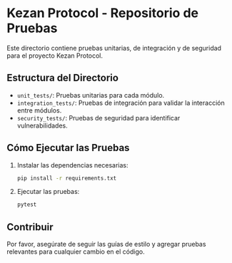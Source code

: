 # Kezan Protocol - Repositorio de Pruebas

Este directorio contiene pruebas unitarias, de integración y de seguridad para el proyecto Kezan Protocol.

## Estructura del Directorio

- `unit_tests/`: Pruebas unitarias para cada módulo.
- `integration_tests/`: Pruebas de integración para validar la interacción entre módulos.
- `security_tests/`: Pruebas de seguridad para identificar vulnerabilidades.

## Cómo Ejecutar las Pruebas

1. Instalar las dependencias necesarias:
   ```bash
   pip install -r requirements.txt
   ```

2. Ejecutar las pruebas:
   ```bash
   pytest
   ```

## Contribuir

Por favor, asegúrate de seguir las guías de estilo y agregar pruebas relevantes para cualquier cambio en el código.
